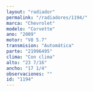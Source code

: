 ```yaml
---
layout: "radiador"
permalink: "/radiadores/1194/"
marca: "Chevrolet"
modelo: "Corvette"
ano: "2009"
motor: "V8 5.7"
transmision: "Automática"
parte: "21996495"
clima: "Con clima"
alto: "23 7/16"
ancho: "17 1/4"
observaciones: ""
id: "1194"
---
```


